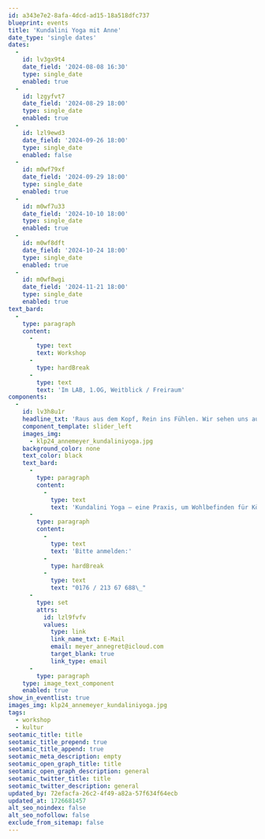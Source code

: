```yaml
---
id: a343e7e2-8afa-4dcd-ad15-18a518dfc737
blueprint: events
title: 'Kundalini Yoga mit Anne'
date_type: 'single dates'
dates:
  -
    id: lv3gx9t4
    date_field: '2024-08-08 16:30'
    type: single_date
    enabled: true
  -
    id: lzgyfvt7
    date_field: '2024-08-29 18:00'
    type: single_date
    enabled: true
  -
    id: lzl9ewd3
    date_field: '2024-09-26 18:00'
    type: single_date
    enabled: false
  -
    id: m0wf79xf
    date_field: '2024-09-29 18:00'
    type: single_date
    enabled: true
  -
    id: m0wf7u33
    date_field: '2024-10-10 18:00'
    type: single_date
    enabled: true
  -
    id: m0wf8dft
    date_field: '2024-10-24 18:00'
    type: single_date
    enabled: true
  -
    id: m0wf8wgi
    date_field: '2024-11-21 18:00'
    type: single_date
    enabled: true
text_bard:
  -
    type: paragraph
    content:
      -
        type: text
        text: Workshop
      -
        type: hardBreak
      -
        type: text
        text: 'Im LAB, 1.OG, Weitblick / Freiraum'
components:
  -
    id: lv3h8u1r
    headline_txt: 'Raus aus dem Kopf, Rein ins Fühlen. Wir sehen uns auf der Matte!'
    component_template: slider_left
    images_img:
      - klp24_annemeyer_kundaliniyoga.jpg
    background_color: none
    text_color: black
    text_bard:
      -
        type: paragraph
        content:
          -
            type: text
            text: 'Kundalini Yoga – eine Praxis, um Wohlbefinden für Körper, Geist & Seele in unserer schnelllebigen Zeit zu erreichen. In den Übungen werden fließende Bewegungen mit Atmung, Klängen & Meditation vereint. Stärke deine Mitte und öffne dein Herz.'
      -
        type: paragraph
        content:
          -
            type: text
            text: 'Bitte anmelden:'
          -
            type: hardBreak
          -
            type: text
            text: "0176 / 213 67 688\_"
      -
        type: set
        attrs:
          id: lzl9fvfv
          values:
            type: link
            link_name_txt: E-Mail
            email: meyer_annegret@icloud.com
            target_blank: true
            link_type: email
      -
        type: paragraph
    type: image_text_component
    enabled: true
show_in_eventlist: true
images_img: klp24_annemeyer_kundaliniyoga.jpg
tags:
  - workshop
  - kultur
seotamic_title: title
seotamic_title_prepend: true
seotamic_title_append: true
seotamic_meta_description: empty
seotamic_open_graph_title: title
seotamic_open_graph_description: general
seotamic_twitter_title: title
seotamic_twitter_description: general
updated_by: 72efacfa-26c2-4f49-a82a-57f634f64ecb
updated_at: 1726681457
alt_seo_noindex: false
alt_seo_nofollow: false
exclude_from_sitemap: false
---
```

